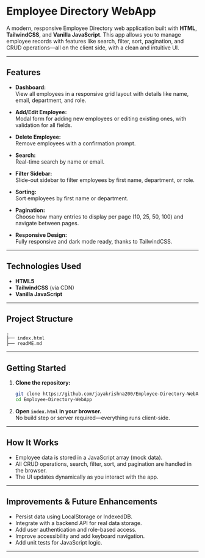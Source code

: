 # Employee Directory WebApp

A modern, responsive Employee Directory web application built with **HTML**, **TailwindCSS**, and **Vanilla JavaScript**. This app allows you to manage employee records with features like search, filter, sort, pagination, and CRUD operations—all on the client side, with a clean and intuitive UI.

---

## Features

- **Dashboard:**  
  View all employees in a responsive grid layout with details like name, email, department, and role.

- **Add/Edit Employee:**  
  Modal form for adding new employees or editing existing ones, with validation for all fields.

- **Delete Employee:**  
  Remove employees with a confirmation prompt.

- **Search:**  
  Real-time search by name or email.

- **Filter Sidebar:**  
  Slide-out sidebar to filter employees by first name, department, or role.

- **Sorting:**  
  Sort employees by first name or department.

- **Pagination:**  
  Choose how many entries to display per page (10, 25, 50, 100) and navigate between pages.

- **Responsive Design:**  
  Fully responsive and dark mode ready, thanks to TailwindCSS.

---

## Technologies Used

- **HTML5**
- **TailwindCSS** (via CDN)
- **Vanilla JavaScript**

---

## Project Structure

```
.
├── index.html
├── readME.md
```

---

## Getting Started

1. **Clone the repository:**

   ```bash
   git clone https://github.com/jayakrishna200/Employee-Directory-WebApp
   cd Employee-Directory-WebApp
   ```

2. **Open `index.html` in your browser.**  
   No build step or server required—everything runs client-side.

---

## How It Works

- Employee data is stored in a JavaScript array (mock data).
- All CRUD operations, search, filter, sort, and pagination are handled in the browser.
- The UI updates dynamically as you interact with the app.

---

## Improvements & Future Enhancements

- Persist data using LocalStorage or IndexedDB.
- Integrate with a backend API for real data storage.
- Add user authentication and role-based access.
- Improve accessibility and add keyboard navigation.
- Add unit tests for JavaScript logic.

---

